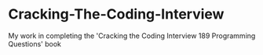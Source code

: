 # Cracking-The-Coding-Interview
My work in completing the 'Cracking the Coding Interview 189 Programming Questions' book
